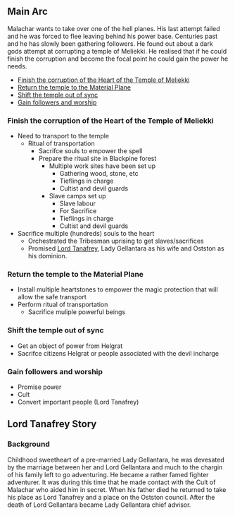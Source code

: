 ## Main Arc

Malachar wants to take over one of the hell planes. His last attempt failed and he was forced to flee leaving behind his power base. Centuries past and he has slowly been gathering followers. He found out about a dark gods attempt at corrupting a temple of Meliekki. He realised that if he could finish the corruption and become the focal point he could gain the power he needs.

  * [Finish the corruption of the Heart of the Temple of Meliekki](#finish-the-corruption-of-the-heart-of-the-temple-of-meliekki)
  * [Return the temple to the Material Plane](#return-the-temple-to-the-material-plane)
  * [Shift the temple out of sync](#shift-the-temple-out-of-sync)
  * [Gain followers and worship](#gain-followers-and-worship)

### Finish the corruption of the Heart of the Temple of Meliekki
  * Need to transport to the temple
    * Ritual of transportation
      * Sacrifce souls to empower the spell
      * Prepare the ritual site in Blackpine forest
        * Multiple work sites have been set up
          * Gathering wood, stone, etc
          * Tieflings in charge
          * Cultist and devil guards
        * Slave camps set up 
          * Slave labour
          * For Sacrifice 
          * Tieflings in charge
          * Cultist and devil guards
  * Sacrifice multiple (hundreds) souls to the heart
    * Orchestrated the Tribesman uprising to get slaves/sacrifices
    * Promised [Lord Tanafrey](lord-tanafrey-story), Lady Gellantara as his wife and Ostston as his dominion.
    
### Return the temple to the Material Plane
  * Install multiple heartstones to empower the magic protection that will allow the safe transport 
  * Perform ritual of transportation
    * Sacrifice muliple powerful beings
    
### Shift the temple out of sync
  * Get an object of power from Helgrat
  * Sacrifce citizens Helgrat or people associated with the devil incharge
  
### Gain followers and worship
  * Promise power
  * Cult
  * Convert important people (Lord Tanafrey)

## Lord Tanafrey Story

### Background

Childhood sweetheart of a pre-married Lady Gellantara, he was devesated by the marriage between her and Lord Gellantara and much to the chargin of his family left to go adventuring. He became a rather famed fighter adventurer. It was during this time that he made contact with the Cult of Malachar who aided him in secret. When his father died he returned to take his place as Lord Tanafrey and a place on the Ostston council. After the death of Lord Gellantara became Lady Gellantara chief advisor.

